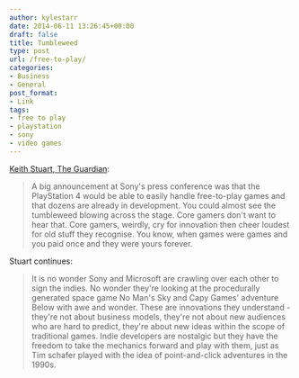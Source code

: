 ```yaml
---
author: kylestarr
date: 2014-06-11 13:26:45+00:00
draft: false
title: Tumbleweed
type: post
url: /free-to-play/
categories:
- Business
- General
post_format:
- Link
tags:
- free to play
- playstation
- sony
- video games
---
```


[Keith Stuart, The Guardian](http://www.theguardian.com/technology/2014/jun/11/e3-2014-grim-fandango-sony-nostalgia):



<blockquote>A big announcement at Sony's press conference was that the PlayStation 4 would be able to easily handle free-to-play games and that dozens are already in development. You could almost see the tumbleweed blowing across the stage. Core gamers don't want to hear that. Core gamers, weirdly, cry for innovation then cheer loudest for old stuff they recognise. You know, when games were games and you paid once and they were yours forever.</blockquote>



Stuart continues:



<blockquote>It is no wonder Sony and Microsoft are crawling over each other to sign the indies. No wonder they're looking at the procedurally generated space game No Man's Sky and Capy Games' adventure Below with awe and wonder. These are innovations they understand - they're not about business models, they're not about new audiences who are hard to predict, they're about new ideas within the scope of traditional games. Indie developers are nostalgic but they have the freedom to take the mechanics forward and play with them, just as Tim schafer played with the idea of point-and-click adventures in the 1990s. </blockquote>
